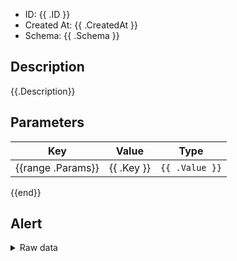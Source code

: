 - ID: {{ .ID }}
- Created At: {{ .CreatedAt }}
- Schema: {{ .Schema }}

## Description
{{.Description}}

## Parameters

| Key | Value | Type |
|-----|-------|------|
{{range .Params}}| {{ .Key }} | `{{ .Value }}` | {{ .Type }} |
{{end}}

## Alert

<details>
<summary>Raw data</summary>

```json

{{ .Raw }}

```

</details>
